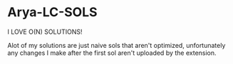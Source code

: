 # Arya-LC-SOLS
I LOVE O(N) SOLUTIONS!

Alot of my solutions are just naive sols that aren't optimized, unfortunately any changes I make after the first sol aren't uploaded by the extension.
